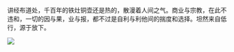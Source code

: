 讲经布道处，千百年的铁灶铜壶还是热的，散漫着人间之气。商业与宗教，在此不违和，一切的因与果，业与报，都不过是自利与利他间的揣度和选择。坦然来自低行，源于放下。 ​​​​

![](http://note.youdao.com/yws/res/2530/DA35614570ED46C88BD857E96DE7B6B0)

  


